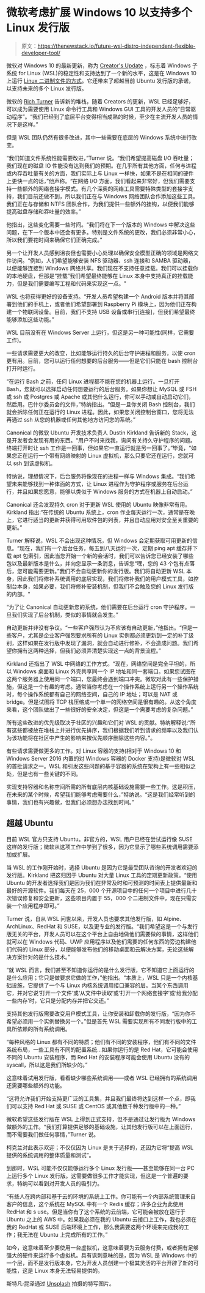 # 微软考虑扩展 Windows 10 以支持多个 Linux 发行版

> 原文：<https://thenewstack.io/future-wsl-distro-independent-flexible-developer-tool/>

微软对 Windows 10 的最新更新，称为 [Creator's Update](https://www.microsoft.com/en-us/windows/upcoming-features) ，标志着 Windows 子系统 for Linux (WSL)的稳定性和支持达到了一个新的水平，这是在 Windows 10 上运行 [Linux 二进制文件的方式](https://thenewstack.io/windows-10-creators-update-means-windows-subsystem-linux/)。它还带来了超越当前 Ubuntu 发行版的承诺，以支持未来的多个 Linux 发行版。

微软的 [Rich Turner](https://github.com/bitcrazed) 告诉新的堆栈，随着 Creators 的更新，WSL 已经足够好，可以成为需要使用 Linux 命令行工具和 Windows GUI 工具的开发人员的“日常驱动程序”。“我们已经到了底层平台变得相当成熟的时候，至少在主流开发人员的情况下是这样。”

但是 WSL 团队仍然有很多改进，其中一些需要在底层的 Windows 系统中进行改变。

“我们知道文件系统性能需要改进，”Turner 说。“我们希望提高磁盘 I/O 吞吐量；我们现在的磁盘 IO 性能没有达到我们的预期。在几乎所有其他方面，任何与进程或内存吞吐量有关的方面，我们实际上与 Linux 一样快，如果不是在相同的硬件上更快一点的话，”他声称。“在网络 I/O 方面，我们看起来非常好，但我们需要支持一些额外的网络套接字模式。有几个深奥的网络工具需要特殊类型的套接字支持，我们目前还做不到，所以我们正在与 Windows 网络团队合作添加这些工具。我们正在与存储和 NTFS 团队合作，为我们提供一些额外的挂钩，以便我们能够提高磁盘存储和吞吐量的效率。”

他指出，这些变化需要一些时间。“我们将在下一个版本的 Windows 中解决这些问题，在下一个版本中还会有更多。特别是文件系统的更改，我们必须非常小心，所以我们要花时间来确保它们正确完成。”

另一个让开发人员感到沮丧但也需要小心处理以确保安全模型正确的领域是网络文件访问。“例如，人们希望能够安装 NFS 驱动器、ssh 连接和 SAMBA 驱动器，以便能够连接到 Windows 网络共享。我们现在不支持任意挂载。我们可以挂载你的本地硬盘，但那是“挂载”我们希望最终能够在 Linux 本身中支持真正的挂载能力，但是我们需要编写工程和代码来实现这一点。"

WSL 也将获得更好的设备支持。“开发人员希望构建一个 Android 版本并将其部署到他们的手机上，或者他们希望部署到 Raspberry Pi 模块上，因为他们正在构建一个物联网设备。目前，我们不支持 USB 设备或串行[连接]，但我们希望最终能够添加这些功能。”

WSL 目前没有在 Windows Server 上运行，但这是另一种可能性(同样，它需要工作)。

一些请求需要更大的改变，比如能够运行持久的后台守护进程和服务，以使 cron 更有用。目前，您可以运行任何想要的后台服务——但是它们只能在 bash 控制台打开时运行。

“在运行 Bash 之前，任何 Linux 进程都不能在您的机器上运行。一旦打开 Bash，您就可以选择启动任何想要运行的后台服务。如果你想让 MySQL 或 FSH 或 ssh 或 Postgres 或 Apache 或其他什么运行，你可以手动或自动启动它们，然后用。巴什尔委员会的文件，”特纳指出。“但是一旦你关闭 Bash 控制台，我们就会拆除任何正在运行的 Linux 进程。因此，如果您关闭控制台窗口，您将无法再通过 ssh 从您的机器或任何其他地方访问您的系统。”

Canonical 的微软 Ubuntu 开发技术负责人 Dustin Kirkland 告诉新的 Stack，这是开发者会发现有用的东西。“用户不时来找我，询问有关持久守护程序的问题。终端打开时让 ssh 工作是一回事，但如果它一直运行就是另一回事了。”毕竟，“如果您正在运行一个带有网络映射的 Linux 虚拟机，那么只要它还在运行，您就可以 ssh 到该虚拟机。

特纳说，理想情况下，后台服务将像现在的进程一样与 Windows 集成。“我们希望未来能够找到一种体面的方式，让 Linux 进程作为守护程序或服务在后台运行，并且如果您愿意，能够以类似于 Windows 服务的方式在机器上自动启动。”

Canonical 还会发现持久 cron 对于更新 WSL 使用的 Ubuntu 映像非常有用。Kirkland 指出:“在传统的 Ubuntu 系统上，cron 作业每天运行一次，通常是在晚上，它进行适当的更新并获得可用软件包的列表，并且自动应用对安全至关重要的更新。”

Turner 解释说，WSL 不会出现这种情况，但 Windows 会定期获取可用更新的信息。“现在，我们有一个后台任务，每五到八天运行一次，定期 ping apt 缓存并下载 apt 包索引，因此当您开始一个新的会话时，我们可以告诉您已经安装了哪些包以及最新版本是什么，并向您显示一条消息，告诉您“嘿，您的 43 个包有点落后，您可能需要更新。”我们不会自动更新你的发行版。我们将自动更新 WSL 本身，因此我们将修补系统调用的底层实现，我们将修补我们的用户模式工具，如控制台本身，如果必要，我们将修补安装机制，但我们不会触及您的 Linux 发行版的内部。"

“为了让 Canonical 自动更新您的系统，他们需要在后台运行 cron 守护程序。一旦我们实现了后台机制，类似的事情就会发生。”

自动更新并非没有争议。“一些客户强烈认为不应该有自动更新，”他指出。“但是一些客户，尤其是企业客户强烈要求所有的 Linux 实例都必须更新到一定的补丁级别，这样如果在发行版中发现了漏洞，就会自动进行修补，不会造成问题。我们希望你拥有这两种选择，但我们必须弄清楚实现这一点的背景流程。”

Kirkland 还指出了 WSL 中网络的工作方式。“现在，网络空间是完全平坦的，所以 Windows 桌面和 Linux 外壳共享同一个 IP 地址和同一套端口。如果您试图在这两个服务器上使用同一个端口，您最终会遇到端口冲突。微软对此有一些保护措施，但这是一个有趣的考虑。通常当你考虑在一个操作系统上运行另一个操作系统时，每个操作系统都有自己的网络空间，自己的 IP 地址；可以是 NAT 或 bridge。但是试图将 TCP 栈压缩成一个单一的网络空间是很有趣的。从这个角度来看，这个团队做出了一些很好的安全决定，但这是一个需要考虑的复杂问题。”

所有这些改进的优先级取决于社区的兴趣和它们对 WSL 的贡献。特纳解释说:“所有这些都被放在堆栈上并进行优先排序，我们根据我们听到请求的频率以及我们认为该功能将在社区中产生的影响来按优先顺序删除这些内容。”。

有些请求需要做更多的工作。对 Linux 容器的支持(相对于 Windows 10 和 Windows Server 2016 内置的对 Windows 容器的 Docker 支持)是微软对 WSL 的首批请求之一。WSL 和引发这些问题的基于容器的系统在架构上有一些相似之处，但是也有一些关键的不同。

实现支持容器和名称空间所需的所有底层内核基础设施需要一些工作。这是积压，在未来的某个时候，希望我们能够考虑需要什么，”特纳说。“这是我们经常听到的事情，我们也有兴趣做，但我们必须想办法找到时间。”

## 超越 Ubuntu

目前 WSL 官方只支持 Ubuntu。非官方的，WSL 用户已经在尝试运行像 SUSE 这样的发行版；微软从这项工作中学到了很多，因为它显示了哪些系统调用需要添加或扩展。

当 WSL 的工作刚开始时，选择 Ubuntu 是因为它是最受团队咨询的开发者欢迎的发行版。Kirkland 把这归因于 Ubuntu 对大量 Linux 工具的定期更新政策。“使用 Ubuntu 的开发者选择我们是因为我们在非常及时和可预测的时间表上提供最新和最好的开源软件。我们每天在 25，000 个开源项目中的任何一个项目中进行几十次错误修复和安全更新，这些项目内置于 55，000 个二进制文件中，现在只需安装一个应用程序即可。”

Turner 说，自从 WSL 问世以来，开发人员也要求其他发行版，如 Alpine、ArchLinux、RedHat 和 SUSE，以及更专业的发行版。“我们希望这是一个与发行版无关的平台，开发人员可以在这个平台上自由地做他们需要做的事情，这样他们就可以在 Windows 代码、UWP 应用程序以及他们需要的任何东西的旁边构建他们代码的 Linux 部分，以便能够发布他们的移动桌面和云解决方案，无论这些解决方案针对的是什么技术。”

“就 WSL 而言，我们甚至不知道你运行的是什么发行版，它不知道它上面运行的是什么应用；它只是做要求它做的工作，”他指出。“本质上，WSL 只是一个内核基础设施，它提供了一个与 Linux 内核系统调用接口兼容的层。当某个东西调用它，并对它说‘打开一个文件’或‘从文件中读取’或‘打开一个网络套接字’或‘给我分配一些内存’时，它只是分配内存并把它交还。”

支持其他发行版需要改变用户模式工具，让你安装和卸载你的发行版，“因为你不希望必须用一个实例替换另一个。”但是首先 WSL 需要实现所有不同发行版中的工具所依赖的所有系统调用。

“每种风格的 Linux 都有不同的特质；他们有不同的安装程序，他们有不同的文件系统布局，一些工具有不同的配置系统…如果你运行的是 Red Hat，它可能会使用不同的 Ubuntu 安装程序，而 Red Hat 的安装程序可能会使用 Ubuntu 没有的 syscall，所以这是我们所缺少的。”

这意味着试用发行版，看看缺少哪些系统调用——或者 WSL 已经拥有的系统调用还需要哪些额外的功能。

“这将允许我们开始支持更广泛的工具集，并且我们最终将达到这样一个点，即我们可以支持 Red Hat 或 SUSE 或 CentOS 或其他数千种发行版中的一种。”

微软希望这些发行版在 WSL 上得到正式支持，但不是通过让发行版为 Windows 做额外的工作。“我们打算提供足够的基础设施，让其他发行版可以在上面运行，而不需要我们做任何事情，”Turner 说。

柯克兰对此表示欢迎；不仅仅因为 Linux 是关于选择的，还因为它将“提高 WSL 提供的系统调用的整体质量和测试”。

到那时，WSL 可能不仅仅能够运行多个 Linux 发行版——甚至能够在同一台 PC 上运行多个 Linux 发行版。这需要做很多工作才能实现，但这是一个普遍的要求，特纳可以看到对开发人员的吸引力。

“有些人在跨内部和基于云的环境的系统上工作。你可能有一个内部系统管理来自客户的信息，这个系统在 MySQL 中有一个 Redis 缓存；许多企业为此使用 RedHat 和 s use。但是当你有了这个系统的云前端，它可能会被放在运行于 Ubuntu 之上的 AWS 中。如果我必须在我的 Ubuntu 云接口上工作，我也必须在我的 RedHat 或 SUSE 后端环境上工作，那么我需要这两个环境来完成我的工作；我无法在 Ubuntu 上完成所有的工作。”

如今，这意味着至少要使用一台虚拟机，这意味着要为云服务付费，或者拥有足够强大的硬件来运行多个虚拟机。具有讽刺意味的是，因为 WSL 是 Windows 中的一个层，而不是发行版本身，它为开发人员创建一个极其灵活的平台开辟了新的可能性，这是 Linux 本身无法轻易提供的。

斯特凡·昆泽通过 [Unsplash](https://unsplash.com/?photo=BiyVuXGiF7s) 拍摄的特写图片。

<svg xmlns:xlink="http://www.w3.org/1999/xlink" viewBox="0 0 68 31" version="1.1"><title>Group</title> <desc>Created with Sketch.</desc></svg>
